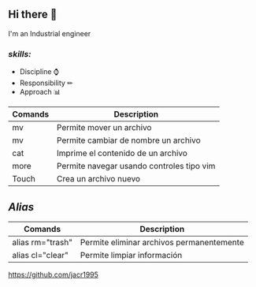 ## **Hi there** 👋

I'm an Industrial engineer

### *skills:*
* Discipline ⌚
* Responsibility ✏
* Approach 📊

|Comands  | Description                         |
|----     |---                                  |
|mv       | Permite mover un archivo            |
|mv       | Permite cambiar de nombre un archivo|
|cat|Imprime el contenido de un archivo|
|more| Permite navegar usando controles tipo vim|
|Touch|Crea un archivo nuevo|

## *Alias*

|Comands|Description|
|---|---|
|alias rm="trash"|Permite eliminar archivos permanentemente|
|alias cl="clear"|Permite limpiar información|


https://github.com/jacr1995





